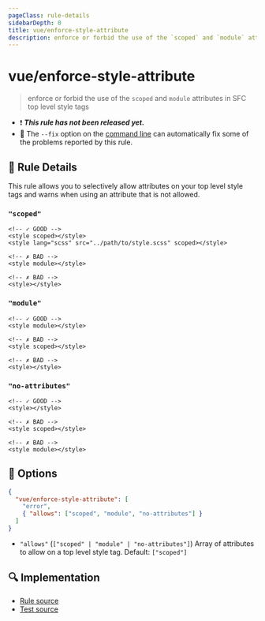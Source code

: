 ```yaml
---
pageClass: rule-details
sidebarDepth: 0
title: vue/enforce-style-attribute
description: enforce or forbid the use of the `scoped` and `module` attributes in SFC top level style tags
---
```

# vue/enforce-style-attribute

> enforce or forbid the use of the `scoped` and `module` attributes in SFC top level style tags

- :exclamation: <badge text="This rule has not been released yet." vertical="middle" type="error"> ***This rule has not been released yet.*** </badge>
- :wrench: The `--fix` option on the [command line](https://eslint.org/docs/user-guide/command-line-interface#fixing-problems) can automatically fix some of the problems reported by this rule.

## :book: Rule Details

This rule allows you to selectively allow attributes on your top level style tags and warns when using an attribute that is not allowed.

### `"scoped"`

<eslint-code-block fix :rules="{'vue/enforce-style-attribute': ['error', { allows: ['scoped'] }]}">

```vue
<!-- ✓ GOOD -->
<style scoped></style>
<style lang="scss" src="../path/to/style.scss" scoped></style>

<!-- ✗ BAD -->
<style module></style>

<!-- ✗ BAD -->
<style></style>
```

</eslint-code-block>

### `"module"`

<eslint-code-block fix :rules="{'vue/enforce-style-attribute': ['error', { allows: ['module'] }]}">

```vue
<!-- ✓ GOOD -->
<style module></style>

<!-- ✗ BAD -->
<style scoped></style>

<!-- ✗ BAD -->
<style></style>
```

</eslint-code-block>

### `"no-attributes"`

<eslint-code-block fix :rules="{'vue/enforce-style-attribute': ['error', { allows: ['no-attributes']}]}">

```vue
<!-- ✓ GOOD -->
<style></style>

<!-- ✗ BAD -->
<style scoped></style>

<!-- ✗ BAD -->
<style module></style>
```

</eslint-code-block>

## :wrench: Options

```json
{
  "vue/enforce-style-attribute": [
    "error",
    { "allows": ["scoped", "module", "no-attributes"] }
  ]
}
```

- `"allows"` (`["scoped" | "module" | "no-attributes"]`) Array of attributes to allow on a top level style tag. Default: `["scoped"]`

## :mag: Implementation

- [Rule source](https://github.com/vuejs/eslint-plugin-vue/blob/master/lib/rules/enforce-style-attribute.js)
- [Test source](https://github.com/vuejs/eslint-plugin-vue/blob/master/tests/lib/rules/enforce-style-attribute.js)
